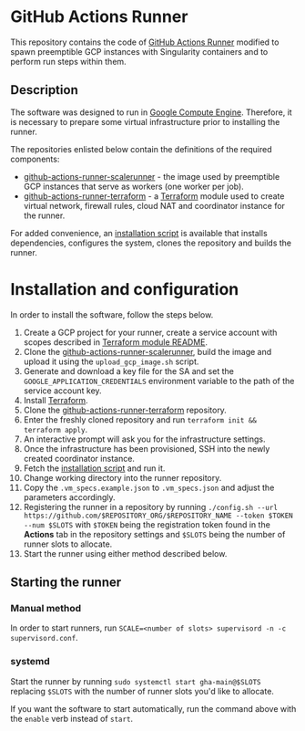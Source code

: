 # GitHub Actions Runner

This repository contains the code of [GitHub Actions Runner](https://github.com/actions/runner.git) modified to spawn preemptible GCP instances with Singularity containers and to perform run steps within them.

## Description

The software was designed to run in [Google Compute Engine](https://cloud.google.com/compute).
Therefore, it is necessary to prepare some virtual infrastructure prior to installing the runner.

The repositories enlisted below contain the definitions of the required components:

* [github-actions-runner-scalerunner](https://github.com/antmicro/github-actions-runner-scalerunner) - the image used by preemptible GCP instances that serve as workers (one worker per job).
* [github-actions-runner-terraform](https://github.com/antmicro/github-actions-runner-terraform) - a [Terraform](https://www.terraform.io/) module used to create virtual network, firewall rules, cloud NAT and coordinator instance for the runner.

For added convenience, an [installation script](https://raw.githubusercontent.com/antmicro/runner/vm-runners/scripts/install.sh) is available that installs dependencies, configures the system, clones the repository and builds the runner.

# Installation and configuration

In order to install the software, follow the steps below.

1. Create a GCP project for your runner, create a service account with scopes described in [Terraform module README](https://raw.githubusercontent.com/antmicro/github-actions-runner-terraform/main/README.md).
1. Clone the [github-actions-runner-scalerunner](https://github.com/antmicro/github-actions-runner-scalerunner), build the image and upload it using the `upload_gcp_image.sh` script.
1. Generate and download a key file for the SA and set the `GOOGLE_APPLICATION_CREDENTIALS` environment variable to the path of the service account key.
1. Install [Terraform](https://learn.hashicorp.com/tutorials/terraform/install-cli).
1. Clone the [github-actions-runner-terraform](https://github.com/antmicro/github-actions-runner-terraform) repository.
1. Enter the freshly cloned repository and run `terraform init && terraform apply`.
1. An interactive prompt will ask you for the infrastructure settings.
1. Once the infrastructure has been provisioned, SSH into the newly created coordinator instance.
1. Fetch the [installation script](https://raw.githubusercontent.com/antmicro/runner/vm-runners/scripts/install.sh) and run it.
1. Change working directory into the runner repository.
1. Copy the `.vm_specs.example.json` to `.vm_specs.json` and adjust the parameters accordingly.
1. Registering the runner in a repository by running `./config.sh --url https://github.com/$REPOSITORY_ORG/$REPOSITORY_NAME --token $TOKEN --num $SLOTS` with `$TOKEN` being the registration token found in the **Actions** tab in the repository settings and `$SLOTS` being the number of runner slots to allocate.
1. Start the runner using either method described below.

## Starting the runner

### Manual method

In order to start runners, run `SCALE=<number of slots> supervisord -n -c supervisord.conf`.

### systemd

Start the runner by running `sudo systemctl start gha-main@$SLOTS` replacing `$SLOTS` with the number of runner slots you'd like to allocate.

If you want the software to start automatically, run the command above with the `enable` verb instead of `start`.
